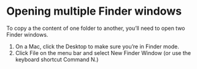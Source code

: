 # Opening multiple Finder windows

To copy a the content of one folder to another, you’ll need to open two Finder windows. 

1. On a Mac, click the Desktop to make sure you’re in Finder mode. 
2. Click File on the menu bar and select New Finder Window (or use the keyboard shortcut Command N.)